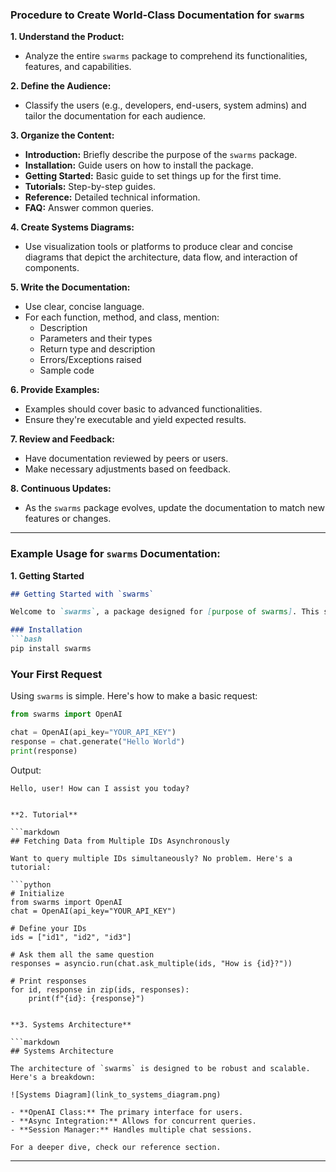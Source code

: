 ### **Procedure to Create World-Class Documentation for `swarms`**

**1. Understand the Product:** 
- Analyze the entire `swarms` package to comprehend its functionalities, features, and capabilities.

**2. Define the Audience:**
- Classify the users (e.g., developers, end-users, system admins) and tailor the documentation for each audience.

**3. Organize the Content:**
- **Introduction:** Briefly describe the purpose of the `swarms` package.
- **Installation:** Guide users on how to install the package.
- **Getting Started:** Basic guide to set things up for the first time.
- **Tutorials:** Step-by-step guides.
- **Reference:** Detailed technical information.
- **FAQ:** Answer common queries.

**4. Create Systems Diagrams:**
- Use visualization tools or platforms to produce clear and concise diagrams that depict the architecture, data flow, and interaction of components.

**5. Write the Documentation:**
- Use clear, concise language.
- For each function, method, and class, mention:
  - Description
  - Parameters and their types
  - Return type and description
  - Errors/Exceptions raised
  - Sample code

**6. Provide Examples:**
- Examples should cover basic to advanced functionalities.
- Ensure they're executable and yield expected results.

**7. Review and Feedback:**
- Have documentation reviewed by peers or users.
- Make necessary adjustments based on feedback.

**8. Continuous Updates:**
- As the `swarms` package evolves, update the documentation to match new features or changes.

---

### **Example Usage for `swarms` Documentation:**

**1. Getting Started**

```markdown
## Getting Started with `swarms`

Welcome to `swarms`, a package designed for [purpose of swarms]. This section will guide you on how to set up and make your first request.

### Installation
```bash
pip install swarms
```

### Your First Request
Using `swarms` is simple. Here's how to make a basic request:

```python
from swarms import OpenAI

chat = OpenAI(api_key="YOUR_API_KEY")
response = chat.generate("Hello World")
print(response)
```

Output:
```
Hello, user! How can I assist you today?
```
```

**2. Tutorial**

```markdown
## Fetching Data from Multiple IDs Asynchronously

Want to query multiple IDs simultaneously? No problem. Here's a tutorial:

```python
# Initialize
from swarms import OpenAI
chat = OpenAI(api_key="YOUR_API_KEY")

# Define your IDs
ids = ["id1", "id2", "id3"]

# Ask them all the same question
responses = asyncio.run(chat.ask_multiple(ids, "How is {id}?"))

# Print responses
for id, response in zip(ids, responses):
    print(f"{id}: {response}")
```
```

**3. Systems Architecture**

```markdown
## Systems Architecture

The architecture of `swarms` is designed to be robust and scalable. Here's a breakdown:

![Systems Diagram](link_to_systems_diagram.png)

- **OpenAI Class:** The primary interface for users.
- **Async Integration:** Allows for concurrent queries.
- **Session Manager:** Handles multiple chat sessions.

For a deeper dive, check our reference section.
```

---
